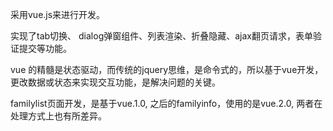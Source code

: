 采用vue.js来进行开发。

实现了tab切换、 dialog弹窗组件、列表渲染、折叠隐藏、ajax翻页请求，表单验证提交等功能。

vue 的精髓是状态驱动，而传统的jquery思维，是命令式的，所以基于vue开发，更改数据或状态来实现交互功能，是解决问题的关键。

familylist页面开发，是基于vue.1.0,  之后的familyinfo，使用的是vue.2.0, 两者在处理方式上也有所差异。
